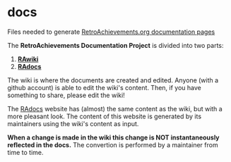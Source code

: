 # docs

Files needed to generate [RetroAchievements.org documentation pages](https://retroachievements.github.io/docs/)

The **RetroAchievements Documentation Project** is divided into two parts:

1. **[RAwiki](https://github.com/RetroAchievements/docs/wiki/)**
2. **[RAdocs](https://retroachievements.github.io/docs/)**

The wiki is where the documents are created and edited. Anyone (with a github account) is able to edit the wiki's content. Then, if you have something to share, please edit the wiki!

The [RAdocs](https://retroachievements.github.io/docs/) website has (almost) the same content as the wiki, but with a more pleasant look. The content of this website is generated by its maintainers using the wiki's content as input.

**When a change is made in the wiki this change is NOT instantaneously reflected in the docs.** The convertion is performed by a maintainer from time to time.


